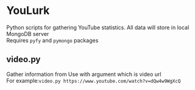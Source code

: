 # YouLurk
Python scripts for gathering YouTube statistics. All data will store in local MongoDB server<br>
Requires `pyfy` and `pymongo` packages

## video.py
Gather information from 
Use with argument which is video url<br>
For example:`video.py https://www.youtube.com/watch?v=dQw4w9WgXcQ`